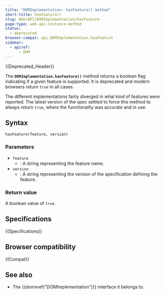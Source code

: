 ```yaml
---
title: "DOMImplementation: hasFeature() method"
short-title: hasFeature()
slug: Web/API/DOMImplementation/hasFeature
page-type: web-api-instance-method
status:
  - deprecated
browser-compat: api.DOMImplementation.hasFeature
sidebar:
  - apiref:
      - DOM
---
```


{{Deprecated_Header}}

The
**`DOMImplementation.hasFeature()`** method returns a
boolean flag indicating if a given feature is supported. It is
deprecated and modern browsers return `true` in all cases.

The different implementations fairly diverged in what kind of features were reported.
The latest version of the spec settled to force this method to always return
`true`, where the functionality was accurate and in use.

## Syntax

```js-nolint
hasFeature(feature, version)
```

### Parameters

- `feature`
  - : A string representing the feature name.
- `version`
  - : A string representing the version of the specification defining
    the feature.

### Return value

A boolean value of `true`.

## Specifications

{{Specifications}}

## Browser compatibility

{{Compat}}

## See also

- The {{domxref("DOMImplementation")}} interface it belongs to.
